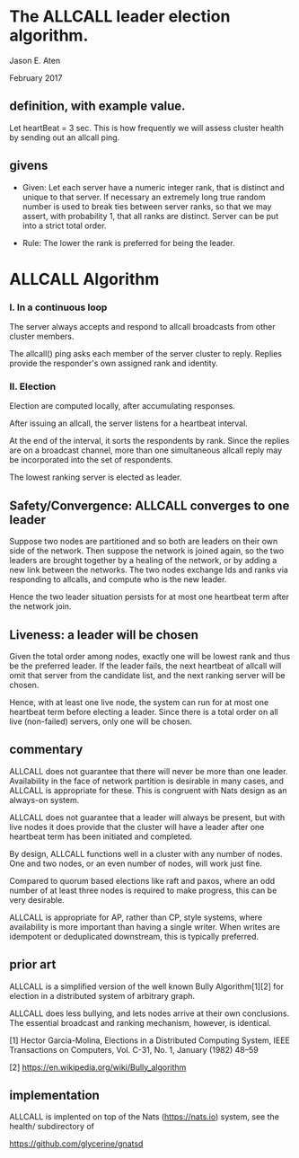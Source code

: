 # The ALLCALL leader election algorithm.

Jason E. Aten

February 2017

definition, with example value.
-----------

Let heartBeat = 3 sec. This is how frequently
we will assess cluster health by
sending out an allcall ping.

givens
--------

* Given: Let each server have a numeric integer rank, that is distinct
and unique to that server. If necessary an extremely long
true random number is used to break ties between server ranks, so
that we may assert, with probability 1, that all ranks are distinct.
Server can be put into a strict total order.

* Rule: The lower the rank is preferred for being the leader.


ALLCALL Algorithm 
===========================

### I. In a continuous loop

The server always accepts and respond
to allcall broadcasts from other cluster members.

The allcall() ping asks each member of
the server cluster to reply. Replies
provide the responder's own assigned rank
and identity.

### II. Election 

Election are computed locally, after accumulating
responses.

After issuing an allcall, the server
listens for a heartbeat interval.

At the end of the interval, it sorts
the respondents by rank. Since
the replies are on a broadcast
channel, more than one simultaneous
allcall reply may be incorporated into
the set of respondents.

The lowest ranking server is elected
as leader.

## Safety/Convergence: ALLCALL converges to one leader

Suppose two nodes are partitioned and so both are leaders on
their own side of the network. Then suppose the network
is joined again, so the two leaders are brought together
by a healing of the network, or by adding a new link
between the networks. The two nodes exchange Ids and
ranks via responding to allcalls, and compute
who is the new leader.

Hence the two leader situation persists for at
most one heartbeat term after the network join.

## Liveness: a leader will be chosen

Given the total order among nodes, exactly one
will be lowest rank and thus be the preferred
leader. If the leader fails, the next
heartbeat of allcall will omit that
server from the candidate list, and
the next ranking server will be chosen.

Hence, with at least one live
node, the system can run for at most one
heartbeat term before electing a leader.
Since there is a total order on
all live (non-failed) servers, only
one will be chosen.

## commentary

ALLCALL does not guarantee that there will
never be more than one leader. Availability
in the face of network partition is
desirable in many cases, and ALLCALL is
appropriate for these. This is congruent
with Nats design as an always-on system.

ALLCALL does not guarantee that a
leader will always be present, but
with live nodes it does provide
that the cluster will have a leader
after one heartbeat term has
been initiated and completed.

By design, ALLCALL functions well
in a cluster with any number of nodes.
One and two nodes, or an even number
of nodes, will work just fine.

Compared to quorum based elections
like raft and paxos, where an odd
number of at least three
nodes is required to make progress,
this can be very desirable.

ALLCALL is appropriate for AP,
rather than CP, style systems, where
availability is more important
than having a single writer. When
writes are idempotent or deduplicated
downstream, this is typically preferred.

prior art
----------

ALLCALL is a simplified version of
the well known Bully Algorithm[1][2]
for election in a distributed system
of arbitrary graph.

ALLCALL does less bullying, and lets
nodes arrive at their own conclusions.
The essential broadcast and ranking
mechanism, however, is identical.

[1] Hector Garcia-Molina, Elections in a
Distributed Computing System, IEEE
Transactions on Computers,
Vol. C-31, No. 1, January (1982) 48–59

[2] https://en.wikipedia.org/wiki/Bully_algorithm

implementation
------------

ALLCALL is implented on top of
the Nats (https://nats.io) system, see the health/
subdirectory of

https://github.com/glycerine/gnatsd

